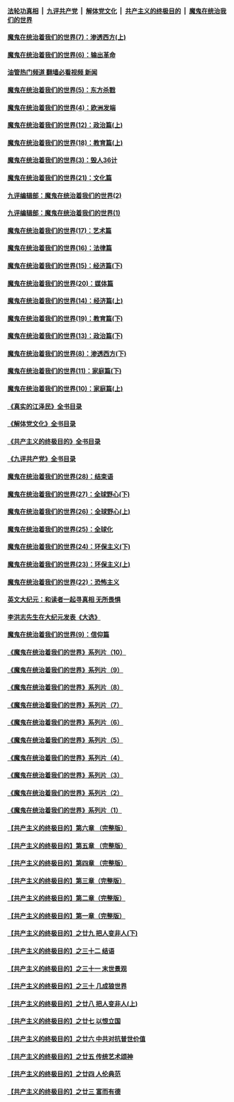####  [法轮功真相](../../../../basic/blob/master/README.md?t=10170401) &nbsp;|&nbsp; [九评共产党](../../../../9ping.md/blob/master/README.md?t=10170401) &nbsp;|&nbsp; [解体党文化](../../../../jtdwh.md/blob/master/README.md?t=10170401)  &nbsp;|&nbsp; [共产主义的终极目的](../../../../gczydzjmd.md/blob/master/README.md?t=10170401) &nbsp;|&nbsp; [魔鬼在统治我们的世界](../../../../mgztzwmdsj.md/blob/master/README.md?t=10170401) 

#### [魔鬼在统治着我们的世界(7)：渗透西方(上)](../pages/nsc422/n10426013.md?t=10170401) 

#### [魔鬼在统治着我们的世界(6)：输出革命](../pages/nsc422/n10421536.md?t=10170401) 

#### [油管热门频道 翻墙必看视频 新闻](http://209.250.226.216:81/youtube.html?10170401)

#### [魔鬼在统治着我们的世界(5)：东方杀戮](../pages/nsc422/n10417707.md?t=10170401) 

#### [魔鬼在统治着我们的世界(4)：欧洲发端](../pages/nsc422/n10414890.md?t=10170401) 

#### [魔鬼在统治着我们的世界(12)：政治篇(上)](../pages/nsc422/n10444576.md?t=10170401) 

#### [魔鬼在统治着我们的世界(18)：教育篇(上)](../pages/nsc422/n10526970.md?t=10170401) 

#### [魔鬼在统治着我们的世界(3)：毁人36计](../pages/nsc422/n10411583.md?t=10170401) 

#### [魔鬼在统治着我们的世界(21)：文化篇](../pages/nsc422/n10597706.md?t=10170401) 

#### [九评编辑部：魔鬼在统治着我们的世界(2)](../pages/nsc422/n10410036.md?t=10170401) 

#### [九评编辑部：魔鬼在统治着我们的世界(1)](../pages/nsc422/n10406825.md?t=10170401) 

#### [魔鬼在统治着我们的世界(17)：艺术篇](../pages/nsc422/n10499093.md?t=10170401) 

#### [魔鬼在统治着我们的世界(16)：法律篇](../pages/nsc422/n10485969.md?t=10170401) 

#### [魔鬼在统治着我们的世界(15)：经济篇(下)](../pages/nsc422/n10469975.md?t=10170401) 

#### [魔鬼在统治着我们的世界(20)：媒体篇](../pages/nsc422/n10586579.md?t=10170401) 

#### [魔鬼在统治着我们的世界(14)：经济篇(上)](../pages/nsc422/n10457370.md?t=10170401) 

#### [魔鬼在统治着我们的世界(19)：教育篇(下)](../pages/nsc422/n10564808.md?t=10170401) 

#### [魔鬼在统治着我们的世界(13)：政治篇(下)](../pages/nsc422/n10448270.md?t=10170401) 

#### [魔鬼在统治着我们的世界(8)：渗透西方(下)](../pages/nsc422/n10429603.md?t=10170401) 

#### [魔鬼在统治着我们的世界(11)：家庭篇(下)](../pages/nsc422/n10440961.md?t=10170401) 

#### [魔鬼在统治着我们的世界(10)：家庭篇(上)](../pages/nsc422/n10435448.md?t=10170401) 

#### [《真实的江泽民》全书目录](../pages/nsc422/n13721399.md?t=10170401) 

#### [《解体党文化》全书目录](../pages/nsc422/n13721157.md?t=10170401) 

#### [《共产主义的终极目的》全书目录](../pages/nsc422/n13721048.md?t=10170401) 

#### [《九评共产党》全书目录](../pages/nsc422/n13708085.md?t=10170401) 

#### [魔鬼在统治着我们的世界(28)：结束语](../pages/nsc422/n10936246.md?t=10170401) 

#### [魔鬼在统治着我们的世界(27)：全球野心(下)](../pages/nsc422/n10928319.md?t=10170401) 

#### [魔鬼在统治着我们的世界(26)：全球野心(上)](../pages/nsc422/n10900318.md?t=10170401) 

#### [魔鬼在统治着我们的世界(25)：全球化](../pages/nsc422/n10788205.md?t=10170401) 

#### [魔鬼在统治着我们的世界(24)：环保主义(下)](../pages/nsc422/n10695307.md?t=10170401) 

#### [魔鬼在统治着我们的世界(23)：环保主义(上)](../pages/nsc422/n10688613.md?t=10170401) 

#### [魔鬼在统治着我们的世界(22)：恐怖主义](../pages/nsc422/n10614727.md?t=10170401) 

#### [英文大纪元：和读者一起寻真相 无所畏惧](../pages/nsc422/n12542027.md?t=10170401) 

#### [李洪志先生在大纪元发表《大选》](../pages/nsc422/n12534746.md?t=10170401) 

#### [魔鬼在统治着我们的世界(9)：信仰篇](../pages/nsc422/n10432159.md?t=10170401) 

#### [《魔鬼在统治着我们的世界》系列片（10）](../pages/nsc422/n12292670.md?t=10170401) 

#### [《魔鬼在统治着我们的世界》系列片（9）](../pages/nsc422/n12290859.md?t=10170401) 

#### [《魔鬼在统治着我们的世界》系列片（8）](../pages/nsc422/n12287445.md?t=10170401) 

#### [《魔鬼在统治着我们的世界》系列片（7）](../pages/nsc422/n12283425.md?t=10170401) 

#### [《魔鬼在统治着我们的世界》系列片（6）](../pages/nsc422/n12282314.md?t=10170401) 

#### [《魔鬼在统治着我们的世界》系列片（5）](../pages/nsc422/n12281419.md?t=10170401) 

#### [《魔鬼在统治着我们的世界》系列片（4）](../pages/nsc422/n12274024.md?t=10170401) 

#### [《魔鬼在统治着我们的世界》系列片（3）](../pages/nsc422/n12271322.md?t=10170401) 

#### [《魔鬼在统治着我们的世界》系列片（2）](../pages/nsc422/n12269049.md?t=10170401) 

#### [《魔鬼在统治着我们的世界》系列片（1）](../pages/nsc422/n12267575.md?t=10170401) 

#### [【共产主义的终极目的】第六章 （完整版）](../pages/nsc422/n11428913.md?t=10170401) 

#### [【共产主义的终极目的】第五章 （完整版）](../pages/nsc422/n11428912.md?t=10170401) 

#### [【共产主义的终极目的】第四章 （完整版）](../pages/nsc422/n11428907.md?t=10170401) 

#### [【共产主义的终极目的】第三章（完整版）](../pages/nsc422/n11428848.md?t=10170401) 

#### [【共产主义的终极目的】第二章（完整版）](../pages/nsc422/n11428831.md?t=10170401) 

#### [【共产主义的终极目的】第一章（完整版）](../pages/nsc422/n11417651.md?t=10170401) 

#### [【共产主义的终极目的】之廿九 把人变非人(下)](../pages/nsc422/n11344140.md?t=10170401) 

#### [【共产主义的终极目的】之三十二 结语](../pages/nsc422/n11360535.md?t=10170401) 

#### [【共产主义的终极目的】之三十一 末世景观](../pages/nsc422/n11351129.md?t=10170401) 

#### [【共产主义的终极目的】之三十 几成狼世界](../pages/nsc422/n11348280.md?t=10170401) 

#### [【共产主义的终极目的】之廿八 把人变非人(上)](../pages/nsc422/n11340492.md?t=10170401) 

#### [【共产主义的终极目的】之廿七 以恨立国](../pages/nsc422/n11336944.md?t=10170401) 

#### [【共产主义的终极目的】之廿六 中共对抗普世价值](../pages/nsc422/n11324785.md?t=10170401) 

#### [【共产主义的终极目的】之廿五 传统艺术颂神](../pages/nsc422/n11296396.md?t=10170401) 

#### [【共产主义的终极目的】之廿四 人伦典范](../pages/nsc422/n11296397.md?t=10170401) 

#### [【共产主义的终极目的】之廿三 富而有德](../pages/nsc422/n11283598.md?t=10170401) 

<img src='http://gfw-breaker.win/goodnews/indexes/nsc422.md' width='0px' height='0px'/>
